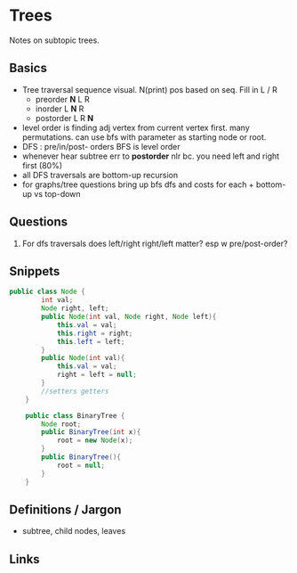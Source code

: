 # Trees
Notes on subtopic trees.

## Basics
- Tree traversal sequence visual. N(print) pos based on seq. Fill in L / R
  + preorder  **N** L R
  + inorder   L **N** R
  + postorder L R **N**
- level order is finding adj vertex from current vertex first. many permutations. can use bfs with parameter as starting node or root.
- DFS : pre/in/post- orders BFS is level order
- whenever hear subtree err to **postorder** nlr bc. you need left and right first (80%)
- all DFS traversals are bottom-up recursion
- for graphs/tree questions bring up bfs dfs and costs for each + bottom-up vs top-down

## Questions
1. For dfs traversals does left/right right/left matter? esp w pre/post-order?

## Snippets
```java
public class Node {
        int val;
        Node right, left;
        public Node(int val, Node right, Node left){
            this.val = val;
            this.right = right;
            this.left = left;
        }
        public Node(int val){
            this.val = val;
            right = left = null;
        }
        //setters getters
    }

    public class BinaryTree {
        Node root;
        public BinaryTree(int x){
            root = new Node(x);
        }
        public BinaryTree(){
            root = null;
        }
    }
```
## Definitions / Jargon
- subtree, child nodes, leaves

## Links
